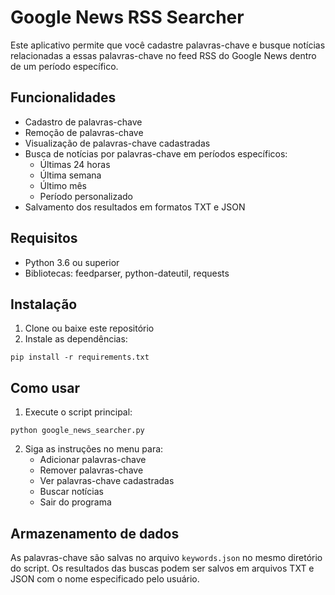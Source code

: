 # Google News RSS Searcher

Este aplicativo permite que você cadastre palavras-chave e busque notícias relacionadas a essas palavras-chave no feed RSS do Google News dentro de um período específico.

## Funcionalidades

- Cadastro de palavras-chave
- Remoção de palavras-chave
- Visualização de palavras-chave cadastradas
- Busca de notícias por palavras-chave em períodos específicos:
  - Últimas 24 horas
  - Última semana
  - Último mês
  - Período personalizado
- Salvamento dos resultados em formatos TXT e JSON

## Requisitos

- Python 3.6 ou superior
- Bibliotecas: feedparser, python-dateutil, requests

## Instalação

1. Clone ou baixe este repositório
2. Instale as dependências:

```
pip install -r requirements.txt
```

## Como usar

1. Execute o script principal:

```
python google_news_searcher.py
```

2. Siga as instruções no menu para:
   - Adicionar palavras-chave
   - Remover palavras-chave
   - Ver palavras-chave cadastradas
   - Buscar notícias
   - Sair do programa

## Armazenamento de dados

As palavras-chave são salvas no arquivo `keywords.json` no mesmo diretório do script.
Os resultados das buscas podem ser salvos em arquivos TXT e JSON com o nome especificado pelo usuário.
